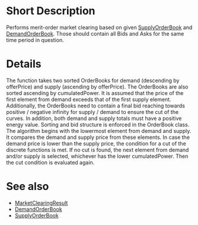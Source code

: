 # Short Description
Performs merit-order market clearing based on given [SupplyOrderBook](./SupplyOrderBook) and [DemandOrderBook](./DemandOrderBook). Those should contain all Bids and Asks for the same time period in question. 

# Details
The function takes two sorted OrderBooks for demand (descending by offerPrice) and supply (ascending by offerPrice).
The OrderBooks are also sorted ascending by cumulatedPower.
It is assumed that the price of the first element from demand exceeds that of the first supply element.
Additionally, the OrderBooks need to contain a final bid reaching towards positive / negative infinity for supply / demand to ensure the cut of the curves.
In addition, both demand and supply totals must have a positive energy value.
Sorting and bid structure is enforced in the OrderBook class.
The algorithm begins with the lowermost element from demand and supply.
It compares the demand and supply price from these elements.
In case the demand price is lower than the supply price, the condition for a cut of the discrete functions is met.
If no cut is found, the next element from demand and/or supply is selected, whichever has the lower cumulatedPower.
Then the cut condition is evaluated again.

# See also
* [MarketClearingResult](./MarketClearingResult)
* [DemandOrderBook](./DemandOrderBook) 
* [SupplyOrderBook](./SupplyOrderBook)